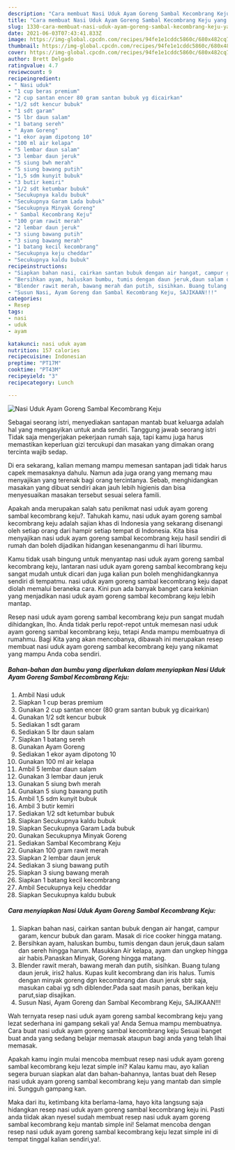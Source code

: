 ```yaml
---
description: "Cara membuat Nasi Uduk Ayam Goreng Sambal Kecombrang Keju yang nikmat dan Mudah Dibuat"
title: "Cara membuat Nasi Uduk Ayam Goreng Sambal Kecombrang Keju yang nikmat dan Mudah Dibuat"
slug: 1330-cara-membuat-nasi-uduk-ayam-goreng-sambal-kecombrang-keju-yang-nikmat-dan-mudah-dibuat
date: 2021-06-03T07:43:41.833Z
image: https://img-global.cpcdn.com/recipes/94fe1e1cddc5860c/680x482cq70/nasi-uduk-ayam-goreng-sambal-kecombrang-keju-foto-resep-utama.jpg
thumbnail: https://img-global.cpcdn.com/recipes/94fe1e1cddc5860c/680x482cq70/nasi-uduk-ayam-goreng-sambal-kecombrang-keju-foto-resep-utama.jpg
cover: https://img-global.cpcdn.com/recipes/94fe1e1cddc5860c/680x482cq70/nasi-uduk-ayam-goreng-sambal-kecombrang-keju-foto-resep-utama.jpg
author: Brett Delgado
ratingvalue: 4.7
reviewcount: 9
recipeingredient:
- " Nasi uduk"
- "1 cup beras premium"
- "2 cup santan encer 80 gram santan bubuk yg dicairkan"
- "1/2 sdt kencur bubuk"
- "1 sdt garam"
- "5 lbr daun salam"
- "1 batang sereh"
- " Ayam Goreng"
- "1 ekor ayam dipotong 10"
- "100 ml air kelapa"
- "5 lembar daun salam"
- "3 lembar daun jeruk"
- "5 siung bwh merah"
- "5 siung bawang putih"
- "1,5 sdm kunyit bubuk"
- "3 butir kemiri"
- "1/2 sdt ketumbar bubuk"
- "Secukupnya kaldu bubuk"
- "Secukupnya Garam Lada bubuk"
- "Secukupnya Minyak Goreng"
- " Sambal Kecombrang Keju"
- "100 gram rawit merah"
- "2 lembar daun jeruk"
- "3 siung bawang putih"
- "3 siung bawang merah"
- "1 batang kecil kecombrang"
- "Secukupnya keju cheddar"
- "Secukupnya kaldu bubuk"
recipeinstructions:
- "Siapkan bahan nasi, cairkan santan bubuk dengan air hangat, campur garam, kencur bubuk dan garam. Masak di rice cooker hingga matang."
- "Bersihkan ayam, haluskan bumbu, tumis dengan daun jeruk,daun salam dan sereh hingga harum. Masukkan Air kelapa, ayam dan ungkep hingga air habis.Panaskan Minyak, Goreng hingga matang."
- "Blender rawit merah, bawang merah dan putih, sisihkan. Buang tulang daun jeruk, iris2 halus. Kupas kulit kecombrang dan iris halus. Tumis dengan minyak goreng dgn kecombrang dan daun jeruk sbtr saja, masukan cabai yg sdh diblender.Pada saat masih panas, berikan keju parut,siap disajikan."
- "Susun Nasi, Ayam Goreng dan Sambal Kecombrang Keju, SAJIKAAN!!!"
categories:
- Resep
tags:
- nasi
- uduk
- ayam

katakunci: nasi uduk ayam 
nutrition: 157 calories
recipecuisine: Indonesian
preptime: "PT17M"
cooktime: "PT43M"
recipeyield: "3"
recipecategory: Lunch

---
```



![Nasi Uduk Ayam Goreng Sambal Kecombrang Keju](https://img-global.cpcdn.com/recipes/94fe1e1cddc5860c/680x482cq70/nasi-uduk-ayam-goreng-sambal-kecombrang-keju-foto-resep-utama.jpg)

Sebagai seorang istri, menyediakan santapan mantab buat keluarga adalah hal yang mengasyikan untuk anda sendiri. Tanggung jawab seorang istri Tidak saja mengerjakan pekerjaan rumah saja, tapi kamu juga harus memastikan keperluan gizi tercukupi dan masakan yang dimakan orang tercinta wajib sedap.

Di era  sekarang, kalian memang mampu memesan santapan jadi tidak harus capek memasaknya dahulu. Namun ada juga orang yang memang mau menyajikan yang terenak bagi orang tercintanya. Sebab, menghidangkan masakan yang dibuat sendiri akan jauh lebih higienis dan bisa menyesuaikan masakan tersebut sesuai selera famili. 



Apakah anda merupakan salah satu penikmat nasi uduk ayam goreng sambal kecombrang keju?. Tahukah kamu, nasi uduk ayam goreng sambal kecombrang keju adalah sajian khas di Indonesia yang sekarang disenangi oleh setiap orang dari hampir setiap tempat di Indonesia. Kita bisa menyajikan nasi uduk ayam goreng sambal kecombrang keju hasil sendiri di rumah dan boleh dijadikan hidangan kesenanganmu di hari liburmu.

Kamu tidak usah bingung untuk menyantap nasi uduk ayam goreng sambal kecombrang keju, lantaran nasi uduk ayam goreng sambal kecombrang keju sangat mudah untuk dicari dan juga kalian pun boleh menghidangkannya sendiri di tempatmu. nasi uduk ayam goreng sambal kecombrang keju dapat diolah memalui beraneka cara. Kini pun ada banyak banget cara kekinian yang menjadikan nasi uduk ayam goreng sambal kecombrang keju lebih mantap.

Resep nasi uduk ayam goreng sambal kecombrang keju pun sangat mudah dihidangkan, lho. Anda tidak perlu repot-repot untuk memesan nasi uduk ayam goreng sambal kecombrang keju, tetapi Anda mampu membuatnya di rumahmu. Bagi Kita yang akan mencobanya, dibawah ini merupakan resep membuat nasi uduk ayam goreng sambal kecombrang keju yang nikamat yang mampu Anda coba sendiri.

<!--inarticleads1-->

##### Bahan-bahan dan bumbu yang diperlukan dalam menyiapkan Nasi Uduk Ayam Goreng Sambal Kecombrang Keju:

1. Ambil  Nasi uduk
1. Siapkan 1 cup beras premium
1. Gunakan 2 cup santan encer (80 gram santan bubuk yg dicairkan)
1. Gunakan 1/2 sdt kencur bubuk
1. Sediakan 1 sdt garam
1. Sediakan 5 lbr daun salam
1. Siapkan 1 batang sereh
1. Gunakan  Ayam Goreng
1. Sediakan 1 ekor ayam dipotong 10
1. Gunakan 100 ml air kelapa
1. Ambil 5 lembar daun salam
1. Gunakan 3 lembar daun jeruk
1. Gunakan 5 siung bwh merah
1. Gunakan 5 siung bawang putih
1. Ambil 1,5 sdm kunyit bubuk
1. Ambil 3 butir kemiri
1. Sediakan 1/2 sdt ketumbar bubuk
1. Siapkan Secukupnya kaldu bubuk
1. Siapkan Secukupnya Garam Lada bubuk
1. Gunakan Secukupnya Minyak Goreng
1. Sediakan  Sambal Kecombrang Keju
1. Gunakan 100 gram rawit merah
1. Siapkan 2 lembar daun jeruk
1. Sediakan 3 siung bawang putih
1. Siapkan 3 siung bawang merah
1. Siapkan 1 batang kecil kecombrang
1. Ambil Secukupnya keju cheddar
1. Siapkan Secukupnya kaldu bubuk




<!--inarticleads2-->

##### Cara menyiapkan Nasi Uduk Ayam Goreng Sambal Kecombrang Keju:

1. Siapkan bahan nasi, cairkan santan bubuk dengan air hangat, campur garam, kencur bubuk dan garam. Masak di rice cooker hingga matang.
1. Bersihkan ayam, haluskan bumbu, tumis dengan daun jeruk,daun salam dan sereh hingga harum. Masukkan Air kelapa, ayam dan ungkep hingga air habis.Panaskan Minyak, Goreng hingga matang.
1. Blender rawit merah, bawang merah dan putih, sisihkan. Buang tulang daun jeruk, iris2 halus. Kupas kulit kecombrang dan iris halus. Tumis dengan minyak goreng dgn kecombrang dan daun jeruk sbtr saja, masukan cabai yg sdh diblender.Pada saat masih panas, berikan keju parut,siap disajikan.
1. Susun Nasi, Ayam Goreng dan Sambal Kecombrang Keju, SAJIKAAN!!!




Wah ternyata resep nasi uduk ayam goreng sambal kecombrang keju yang lezat sederhana ini gampang sekali ya! Anda Semua mampu membuatnya. Cara buat nasi uduk ayam goreng sambal kecombrang keju Sesuai banget buat anda yang sedang belajar memasak ataupun bagi anda yang telah lihai memasak.

Apakah kamu ingin mulai mencoba membuat resep nasi uduk ayam goreng sambal kecombrang keju lezat simple ini? Kalau kamu mau, ayo kalian segera buruan siapkan alat dan bahan-bahannya, lantas buat deh Resep nasi uduk ayam goreng sambal kecombrang keju yang mantab dan simple ini. Sungguh gampang kan. 

Maka dari itu, ketimbang kita berlama-lama, hayo kita langsung saja hidangkan resep nasi uduk ayam goreng sambal kecombrang keju ini. Pasti anda tiidak akan nyesel sudah membuat resep nasi uduk ayam goreng sambal kecombrang keju mantab simple ini! Selamat mencoba dengan resep nasi uduk ayam goreng sambal kecombrang keju lezat simple ini di tempat tinggal kalian sendiri,ya!.

